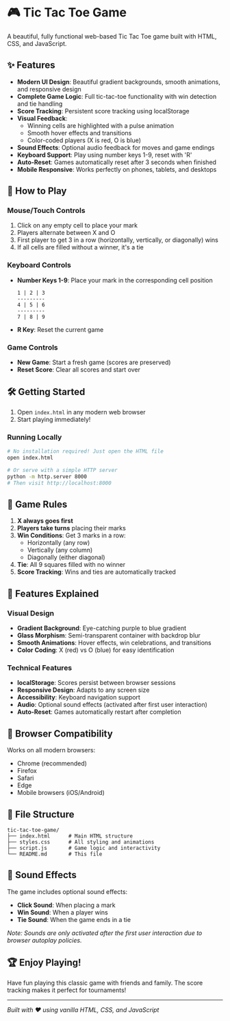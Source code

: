 # 🎮 Tic Tac Toe Game

A beautiful, fully functional web-based Tic Tac Toe game built with HTML, CSS, and JavaScript.

## ✨ Features

- **Modern UI Design**: Beautiful gradient backgrounds, smooth animations, and responsive design
- **Complete Game Logic**: Full tic-tac-toe functionality with win detection and tie handling
- **Score Tracking**: Persistent score tracking using localStorage
- **Visual Feedback**: 
  - Winning cells are highlighted with a pulse animation
  - Smooth hover effects and transitions
  - Color-coded players (X is red, O is blue)
- **Sound Effects**: Optional audio feedback for moves and game endings
- **Keyboard Support**: Play using number keys 1-9, reset with 'R'
- **Auto-Reset**: Games automatically reset after 3 seconds when finished
- **Mobile Responsive**: Works perfectly on phones, tablets, and desktops

## 🚀 How to Play

### Mouse/Touch Controls
1. Click on any empty cell to place your mark
2. Players alternate between X and O
3. First player to get 3 in a row (horizontally, vertically, or diagonally) wins
4. If all cells are filled without a winner, it's a tie

### Keyboard Controls
- **Number Keys 1-9**: Place your mark in the corresponding cell position
  ```
  1 | 2 | 3
  ---------
  4 | 5 | 6
  ---------
  7 | 8 | 9
  ```
- **R Key**: Reset the current game

### Game Controls
- **New Game**: Start a fresh game (scores are preserved)
- **Reset Score**: Clear all scores and start over

## 🛠️ Getting Started

1. Open `index.html` in any modern web browser
2. Start playing immediately!

### Running Locally
```bash
# No installation required! Just open the HTML file
open index.html

# Or serve with a simple HTTP server
python -m http.server 8000
# Then visit http://localhost:8000
```

## 🎯 Game Rules

1. **X always goes first**
2. **Players take turns** placing their marks
3. **Win Conditions**: Get 3 marks in a row:
   - Horizontally (any row)
   - Vertically (any column) 
   - Diagonally (either diagonal)
4. **Tie**: All 9 squares filled with no winner
5. **Score Tracking**: Wins and ties are automatically tracked

## 🎨 Features Explained

### Visual Design
- **Gradient Background**: Eye-catching purple to blue gradient
- **Glass Morphism**: Semi-transparent container with backdrop blur
- **Smooth Animations**: Hover effects, win celebrations, and transitions
- **Color Coding**: X (red) vs O (blue) for easy identification

### Technical Features
- **localStorage**: Scores persist between browser sessions
- **Responsive Design**: Adapts to any screen size
- **Accessibility**: Keyboard navigation support
- **Audio**: Optional sound effects (activated after first user interaction)
- **Auto-Reset**: Games automatically restart after completion

## 📱 Browser Compatibility

Works on all modern browsers:
- Chrome (recommended)
- Firefox
- Safari
- Edge
- Mobile browsers (iOS/Android)

## 🔧 File Structure

```
tic-tac-toe-game/
├── index.html      # Main HTML structure
├── styles.css      # All styling and animations
├── script.js       # Game logic and interactivity
└── README.md       # This file
```

## 🎵 Sound Effects

The game includes optional sound effects:
- **Click Sound**: When placing a mark
- **Win Sound**: When a player wins
- **Tie Sound**: When the game ends in a tie

*Note: Sounds are only activated after the first user interaction due to browser autoplay policies.*

## 🏆 Enjoy Playing!

Have fun playing this classic game with friends and family. The score tracking makes it perfect for tournaments!

---

*Built with ❤️ using vanilla HTML, CSS, and JavaScript* 
